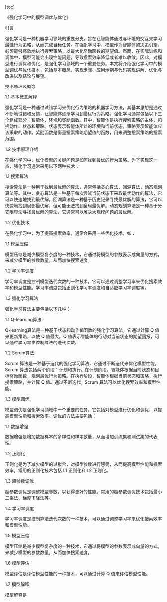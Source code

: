 
[toc]                    
                
                
《强化学习中的模型调优与优化》

引言

强化学习是一种机器学习领域的重要分支，旨在让智能体通过与环境的交互来学习最佳行为策略，从而完成目标任务。在强化学习中，模型作为智能体的决策引擎，必须能够高效地执行搜索策略，以最大化奖励函数的期望值。然而，在实际训练和调优中，模型可能会出现性能问题，导致搜索效率降低或者难以收敛。因此，对模型进行调优和优化，是强化学习领域的一个重要任务。本文将介绍强化学习中的模型调优与优化技术，包括基本概念、实现步骤、应用示例与代码实现讲解、优化与改进以及结论与展望。

技术原理及概念

1.1 基本概念解释

强化学习是一种通过试错学习来优化行为策略的机器学习方法，其基本思想是通过不断地试错和反馈，让智能体逐渐学习到最优行为策略。强化学习通常包括以下三个组成部分：智能体、环境和奖励函数。其中，智能体是执行搜索策略的主体，包括动作、状态和策略。状态表示智能体所处的环境和当前状态，策略表示智能体应该采取的动作。奖励函数是衡量搜索策略期望值的函数，用来调整搜索策略的搜索范围。

1.2 技术原理介绍

在强化学习中，优化模型的关键问题是如何找到最优的行为策略。为了实现这一点，强化学习通常采用以下两种技术：

1.1 搜索算法

搜索算法是一种用于找到最优解的算法，通常包括贪心算法、回溯算法、动态规划算法等。其中，贪心算法是一种基于每次尝试当前状态下采取最优动作的算法，它可以快速地找到最优解。回溯算法是一种基于历史记录寻找最优解的算法，它可以快速地找到局部最优解，但可能无法找到全局最优解。动态规划算法是一种基于分支限界法寻找最优解的算法，它通常可以解决大规模问题的最优解。

1.2 优化技术

在强化学习中，为了提高搜索效率，通常会采用一些优化技术，如：

1.1 模型压缩

模型压缩是减少模型复杂度的一种技术，它通过将模型的参数表示成向量的方式，来减少模型的参数数量，从而加快搜索速度。

1.2 学习率调度

学习率调度是控制模型迭代次数的一种技术，它可以通过调整学习率来优化搜索效率和模型性能。学习率调度包括正则化学习率调度和自适应学习率调度等。

1.3 强化学习算法

强化学习算法主要包括以下几种：

1.1 Q-learning算法

Q-learning算法是一种基于状态和动作值函数的强化学习算法，它通过计算 Q 值来更新策略，以使 Q 值最大。Q 值表示智能体的行动对当前状态的期望回报，可以通过学习率来控制算法的迭代次数。

1.2 Scrum算法

Scrum 算法是一种基于迭代的强化学习算法，它通过不断迭代来优化模型性能。Scrum 算法包括两个阶段：计划和执行。在计划阶段，智能体根据当前状态和目标奖励函数，规划最优行为策略。在执行阶段，智能体根据当前状态和策略，执行搜索策略，并计算 Q 值。通过不断迭代，Scrum 算法可以优化搜索效率和模型性能。

1.3 模型调优

模型调优是强化学习领域中一个重要的任务，它包括对模型进行优化和调优，以提高模型性能和搜索效率。调优的方法主要包括：

1.1 数据增强

数据增强是增加数据样本的多样性和样本数量，从而增加训练集和测试集的代表性。

1.2 正则化

正则化是为了减少模型的过拟合，对模型参数进行惩罚，从而提高模型性能和搜索效率。常用的正则化技术包括 L1 正则化和 L2 正则化。

1.3 超参数调优

超参数调优是调整模型参数，以获得更好的性能。常用的超参数调优技术包括最小二乘法、梯度下降法等。

1.4 学习率调度

学习率调度是控制算法迭代次数的一种技术，可以通过调整学习率来优化搜索效率和模型性能。

1.5 模型压缩

模型压缩是减少模型复杂度的一种技术，它通过将模型的参数表示成向量的方式，来减少模型的参数数量，从而加快搜索速度。

1.6 模型评估

模型评估是评估模型性能的一种技术，可以通过计算 Q 值来评估模型性能。

1.7 模型解释

模型解释是

